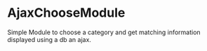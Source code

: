 # AjaxChooseModule
Simple Module to choose a category and get matching information displayed using a db an ajax.
